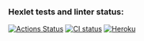### Hexlet tests and linter status:
[![Actions Status](https://github.com/mike090/rails-project-66/workflows/hexlet-check/badge.svg)](https://github.com/mike090/rails-project-66/actions)
[![CI status](https://github.com/mike090/rails-project-lvl3/actions/workflows/ci.yml/badge.svg)](https://github.com/mike090/rails-project-lvl3/actions)
[![Heroku](https://heroku-badge.herokuapp.com/?app=hexlet-rails-github-quality&style=flat)](https://hexlet-rails-github-quality.herokuapp.com//)